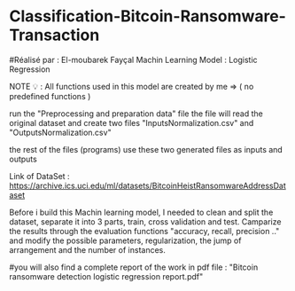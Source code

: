 # Classification-Bitcoin-Ransomware-Transaction
#Réalisé par : El-moubarek Fayçal
Machin Learning Model : Logistic Regression


NOTE 💡 : All functions used in this model are created by me => ( no predefined functions )

run the "Preprocessing and preparation data" file
the file will read the original dataset and create two files
"InputsNormalization.csv" and "OutputsNormalization.csv"

the rest of the files (programs) use these two generated files as inputs and outputs

Link of DataSet : https://archive.ics.uci.edu/ml/datasets/BitcoinHeistRansomwareAddressDataset


Before i build this Machin learning model, I needed to clean and split the dataset, separate it into 3 parts, train, cross validation and test.
Camparize the results through the evaluation functions "accuracy, recall, precision .." and modify the possible parameters, regularization, the jump of arrangement and the number of instances.

#you will also find a complete report of the work in pdf file : "Bitcoin ransomware detection logistic regression report.pdf"


